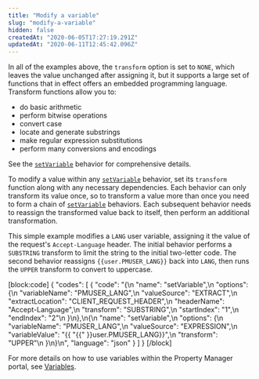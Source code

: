 ```yaml
---
title: "Modify a variable"
slug: "modify-a-variable"
hidden: false
createdAt: "2020-06-05T17:27:19.291Z"
updatedAt: "2020-06-11T12:45:42.096Z"
---
```

In all of the examples above, the `transform` option is set to `NONE`, which leaves the value unchanged after assigning it, but it supports a large set of functions that in effect offers an embedded programming language. Transform functions allow you to:

- do basic arithmetic
- perform bitwise operations
- convert case
- locate and generate substrings
- make regular expression substitutions
- perform many conversions and encodings

See the [`setVariable`](https://learn.akamai.com/en-us/api/core_features/property_manager/vlatest.html#setvariable) behavior for comprehensive details.

To modify a value within any [`setVariable`](https://learn.akamai.com/en-us/api/core_features/property_manager/vlatest.html#setvariable) behavior, set its `transform` function along with any necessary dependencies. Each behavior can only transform its value once, so to transform a value more than once you need to form a chain of [`setVariable`](https://learn.akamai.com/en-us/api/core_features/property_manager/vlatest.html#setvariable) behaviors. Each subsequent behavior needs to reassign the transformed value back to itself, then perform an additional transformation.

This simple example modifies a `LANG` user variable, assigning it the value of the request's `Accept-Language` header. The initial behavior performs a `SUBSTRING` transform to limit the string to the initial two-letter code. The second behavior reassigns `{{user.PMUSER_LANG}}` back into `LANG`, then runs the `UPPER` transform to convert to uppercase.

[block:code]
{
  "codes": [
    {
      "code": "{\n    \"name\": \"setVariable\",\n    \"options\": {\n        \"variableName\": \"PMUSER_LANG\",\n        \"valueSource\": \"EXTRACT\",\n        \"extractLocation\": \"CLIENT_REQUEST_HEADER\",\n        \"headerName\": \"Accept-Language\",\n        \"transform\": \"SUBSTRING\",\n        \"startIndex\": \"1\",\n        \"endIndex\": \"2\"\n    }\n},\n{\n    \"name\": \"setVariable\",\n    \"options\": {\n        \"variableName\": \"PMUSER_LANG\",\n        \"valueSource\": \"EXPRESSION\",\n        \"variableValue\": \"{{ \"{{\" }}user.PMUSER_LANG}}\",\n        \"transform\": \"UPPER\"\n    }\n}\n",
      "language": "json"
    }
  ]
}
[/block]

For more details on how to use variables within the Property Manager portal, see [Variables](https://control.akamai.com/dl/rd/propmgr/PropMgr_CSH.htm#1151).